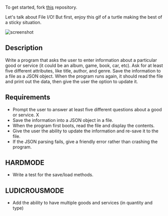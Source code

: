 To get started, fork [this](https://github.com/NOVA-Uncommon-Coders/FileIO) repository.

Let's talk about File I/O! But first, enjoy this gif of a turtle making the best of a sticky situation.

![screenshot](http://i.imgur.com/VTCkywE.gif)

## Description

Write a program that asks the user to enter information about a particular good or service (it could be an album, game, book, car, etc). Ask for at least five different attributes, like title, author, and genre. Save the information to a file as a JSON object. When the program runs again, it should read the file and print out the data, then give the user the option to update it.

## Requirements

* Prompt the user to answer at least five different questions about a good or service. X
* Save the information into a JSON object in a file.
* When the program first boots, read the file and display the contents.
* Give the user the ability to update the information and re-save it to the file.
* If the JSON parsing fails, give a friendly error rather than crashing the program.


## HARDMODE
* Write a test for the save/load methods.


## LUDICROUSMODE
* Add the ability to have multiple goods and services (in quantity and type)